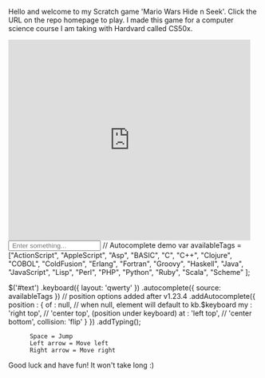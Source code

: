 Hello and welcome to my Scratch game 'Mario Wars Hide n Seek'. Click the URL on the repo homepage to play.
I made this game for a computer science course I am taking with Hardvard called CS50x.

<iframe src="https://scratch.mit.edu/projects/392086996/embed" allowtransparency="true" width="485" height="402" frameborder="0" scrolling="no" allowfullscreen></iframe>

<input id="text" type="text" placeholder=" Enter something...">
// Autocomplete demo
var availableTags = ["ActionScript", "AppleScript", "Asp", "BASIC", "C", "C++", "Clojure",
	"COBOL", "ColdFusion", "Erlang", "Fortran", "Groovy", "Haskell", "Java", "JavaScript",
	"Lisp", "Perl", "PHP", "Python", "Ruby", "Scala", "Scheme" ];

$('#text')
	.keyboard({ layout: 'qwerty' })
	.autocomplete({
		source: availableTags
	})
	// position options added after v1.23.4
	.addAutocomplete({
		position : {
			of : null,        // when null, element will default to kb.$keyboard
			my : 'right top', // 'center top', (position under keyboard)
			at : 'left top',  // 'center bottom',
			collision: 'flip'
		}
	})
	.addTyping();



          Space = Jump
          Left arrow = Move left
          Right arrow = Move right
          
Good luck and have fun! It won't take long :)


